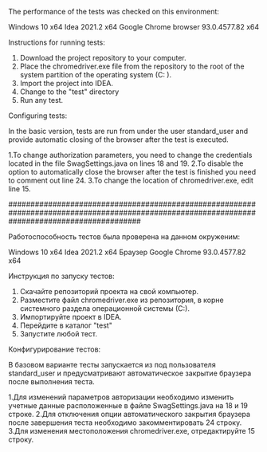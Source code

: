 The performance of the tests was checked on this environment:

Windows 10 x64
Idea 2021.2 х64
Google Chrome browser 93.0.4577.82 х64

Instructions for running tests:

1. Download the project repository to your computer.
2. Place the chromedriver.exe file from the repository to the root of the system partition of the operating system (C: \).
3. Import the project into IDEA.
4. Change to the "test" directory
5. Run any test.

Configuring tests:

In the basic version, tests are run from under the user
standard_user and provide automatic closing of the browser after the test is executed.

1.To change authorization parameters, you need to change the credentials located in the file
SwagSettings.java on lines 18 and 19.
2.To disable the option to automatically close the browser after the test is finished
you need to comment out line 24.
3.To change the location of chromedriver.exe, edit line 15. 

##############################################################################################################################################

Работоспособность тестов была проверена на данном окруженим:

Windows 10 x64
Idea 2021.2 х64
Браузер Google Chrome 93.0.4577.82 х64

Инструкция по запуску тестов:

1. Скачайте репозиторий проекта на свой компьютер.
2. Разместите файл chromedriver.exe из репозитория, в корне системного раздела операционной системы (С:\).
3. Импортируйте проект в IDEA.
4. Перейдите в каталог "test"
5. Запустите любой тест.

Конфигурирование тестов:

В базовом варианте тесты запускается из под пользователя
standard_user и предусматривают автоматическое закрытие браузера после выполнения теста.

1.Для изменений параметров авторизации необходимо изменить учетные данные расположенные в файле
SwagSettings.java на 18 и 19 строке.
2.Для отключения опции автоматического закрытия браузера после завершения теста
необходимо закомментировать 24 строку.
3.Для изменения местоположения chromedriver.exe, отредактируйте 15 строку.
